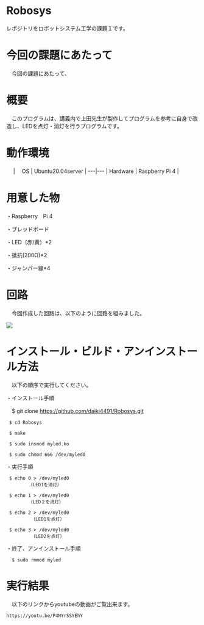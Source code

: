 # Robosys
レポジトリをロボットシステム工学の課題１です。


# 今回の課題にあたって

　今回の課題にあたって、


# 概要

　このプログラムは、講義内で上田先生が製作してプログラムを参考に自身で改造し、LEDを点灯・消灯を行うプログラムです。
 
 
 # 動作環境
　
 |　  OS    |  Ubuntu20.04server |
 ---|---
 | Hardware |  Raspberry Pi 4 |
 
 
 # 用意した物
 
  ・Raspberry　Pi 4
  
  ・ブレッドボード
  
  ・LED（赤/黄）*2
  
  ・抵抗(200Ω)*2
  
  ・ジャンパー線*4
  
  
 # 回路
 
 　今回作成した回路は、以下のように回路を組みました。
  
  <img src=
  "https://user-images.githubusercontent.com/96305606/146736978-be1998fc-2739-4b6f-ad2d-b396fbb6202f.jpg" widrh= "320px">
  
  
  # インストール・ビルド・アンインストール方法
  
  　以下の順序で実行してください。
   
   ・インストール手順
   
   　$ git clone https://github.com/daiki4491/Robosys.git
    
     $ cd Robosys
     
     $ make
     
     $ sudo insmod myled.ko
     
     $ sudo chmod 666 /dev/myled0
     
   ・実行手順
   
     $ echo 0 > /dev/myled0
            （LED1を消灯）
     
     $ echo 1 > /dev/myled0
            （LED２を消灯）
     
     $ echo 2 > /dev/myled0
             （LED1を点灯）
             
     $ echo 3 > /dev/myled0
             （LED2を点灯）
             
   ・終了、アンインストール手順
   
      $ sudo rmmod myled
     
   
   
  # 実行結果
  
  　以下のリンクからyoutubeの動画がご覧出来ます。
    
    https://youtu.be/P4NYrSSYEhY
    
    
    
    
    
    
    
    
